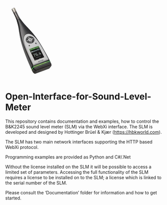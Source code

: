 ![2245 Sound Level Meter](2245.jpg)

# Open-Interface-for-Sound-Level-Meter


This repository contains documentation and examples, how to control the B&K2245 sound level meter (SLM) via the WebXi interface. The SLM is developed and designed by Hottinger Brüel & Kjær (https://hbkworld.com).

The SLM has two main network interfaces supporting the HTTP based WebXi protocol.

Programming examples are provided as Python and C#/.Net 

Without the license installed on the SLM it will be possible to access a limited set of parameters. Accessing the full functionality of the SLM requires a license to be installed on to the SLM; a license which is linked to the serial number of the SLM.

Please consult the ‘Documentation’ folder for information and how to get started.

